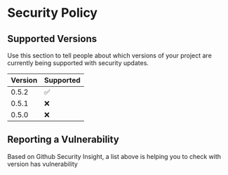 # Security Policy

## Supported Versions

Use this section to tell people about which versions of your project are
currently being supported with security updates.

| Version | Supported          |
| ------- | ------------------ |
| 0.5.2   | :white_check_mark: |
| 0.5.1   | :x:                |
| 0.5.0   | :x:                |

## Reporting a Vulnerability

Based on Github Security Insight, a list above is helping you to check with version has vulnerability 
